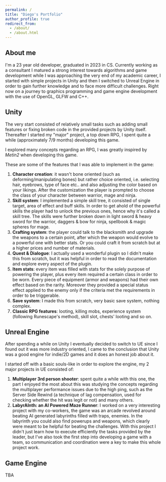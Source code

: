 ```yaml
---
permalink: /
title: "Diego's Portfolio"
author_profile: true
redirect_from: 
  - /about/
  - /about.html
---
```



About me 
------
I'm a 23 year old developer, graduated in 2023 in CS. Currently working as a consultant I matured a strong interest towards algorithms and game development while I was approaching the very end of my academic career, I started with simple projects in Unity and then I switched to Unreal Engine in order to gain further knowledge and to face more difficult challenges. Right now on a journey to graphics programming and game engine development with the use of OpenGL, GLFW and C++.

Unity 
------
The very start consisted of relatively small tasks such as adding small features or fixing broken code in the provided projects by Unity itself. Thereafter I started my "major" project, a top down RPG, I spent quite a while (approximately 7/9 months) developing this game.

I explored many concepts regarding an RPG, I was greatly inspired by *Metin2* when developing this game.

These are some of the features that I was able to implement in the game:
1. **Character creation**: it wasn't bone oriented (such as deforming/manipulating bones) but rather choice oriented, i.e. selecting hair, eyebrows, type of face etc.. and also adjusting the color based on your likings. After the customization the player is prompted to choose the class of your character between warrior, mage and ninja.
1. **Skill system**: I implemented a simple skill tree, it consisted of single target, area of effect and buff skills. In order to get ahold of the powerful skills the player had to unlock the previous ones, hence why it's called a skill tree. The skills were further broken down in light sword & heavy sword for the warrior, daggers & bow for ninja, spellbook & magic spheres for mage.
1. **Crafting system**: the player could talk to the blacksmith and upgrade the weapons to a certain point, after which the weapon would evolve to a powerful one with better stats. Or you could craft it from scratch but at a higher prices and number of materials.
1. **Quest & Dialogue**: I actually used a wonderful plugin so I didn't make this from scratch, but it was helpful in order to read the documentation and explore every aspect of the plugin.
1. **Item stats**: every item was filled with stats for the solely purpose of powering the player, plus every item required a certain class in order to be worn. Every piece of equipment (armor and weapons) had their own effect based on the rarity. Moreover they provided a special status effect applied to the enemy only if the criteria met the requirements in order to be triggerable.
1. **Save system**: I made this from scratch, very basic save system, nothing complex.
1. **Classic RPG features**: looting, killing mobs, experience system (following Runescape's method), skill slot, chests' looting and so on.

Unreal Engine
------
After spending a while on Unity I eventually decided to switch to UE since I found out it was more industry oriented, I came to the conclusion that Unity was a good engine for indie/2D games and it does an honest job about it.

I started off with a basic souls-like in order to explore the engine, my 2 major projects in UE consisted of:
1. **Multiplayer 3rd person shooter**: spent quite a while with this one, the part I enjoyed the most about this was studying the concepts regarding the multiplayer performance issues due to the high ping, such as the Server Side Rewind (a technique of lag compensation, used for checking whether the hit was legit or not) and many others.
1. **LabyrAInth: an AI Powered Maze Runner**: I worked on a very interesting project with my co-workers, the game was an arcade revolved around beating AI generated labyrinths filled with traps, enemies. In the labyrinth you could also find powerups and weapons, which clearly were meant to be helpful for beating the challenges. With this project I didn't just learn how to execute efficiently the tasks provided by the leader, but I've also took the first step into developing a game with a team, so communication and coordination were a key to make this whole project work.

Game Engine
------
TBA